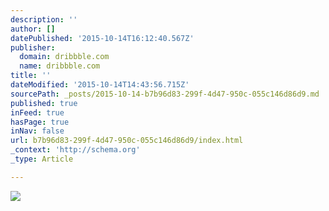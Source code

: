 ```yaml
---
description: ''
author: []
datePublished: '2015-10-14T16:12:40.567Z'
publisher:
  domain: dribbble.com
  name: dribbble.com
title: ''
dateModified: '2015-10-14T14:43:56.715Z'
sourcePath: _posts/2015-10-14-b7b96d83-299f-4d47-950c-055c146d86d9.md
published: true
inFeed: true
hasPage: true
inNav: false
url: b7b96d83-299f-4d47-950c-055c146d86d9/index.html
_context: 'http://schema.org'
_type: Article

---
```

![](https://d13yacurqjgara.cloudfront.net/users/2014/screenshots/1728116/fitter-01.png)